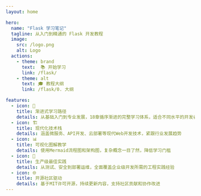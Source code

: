 ```yaml
---
layout: home

hero:
  name: "Flask 学习笔记"
  tagline: 从入门到精通的 Flask 开发教程
  image:
    src: /logo.png
    alt: Logo
  actions:
    - theme: brand
      text:  📚 开始学习
      link: /flask/
    - theme: alt
      text: 🎓 教程大纲
      link: /flask/0. 大纲

features:
  - icon: 🎯
    title: 渐进式学习路径
    details: 从基础入门到专业发展，18章循序渐进的完整学习体系，适合不同水平的开发者
  - icon: 🏗️
    title: 现代化技术栈
    details: 涵盖微服务、API开发、云部署等现代Web开发技术，紧跟行业发展趋势
  - icon: 📊
    title: 可视化图解教学
    details: 使用Mermaid流程图和架构图，复杂概念一目了然，降低学习门槛
  - icon: 🔧
    title: 生产级最佳实践
    details: 从测试、安全到部署运维，全面覆盖企业级开发所需的工程实践经验
  - icon: 🌐
    title: 开源社区驱动
    details: 基于MIT许可开源，持续更新内容，支持社区贡献和协作改进
---
```


